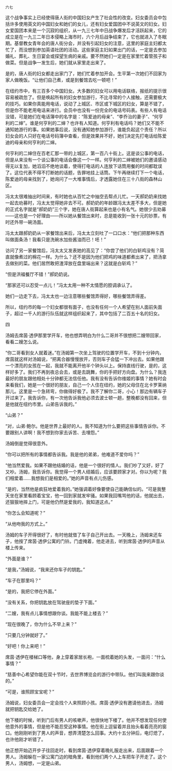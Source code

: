     六七 

   这个战争事实上已经使得唐人街的中国妇女产生了社会性的改变。妇女委员会中包括许多使用英文的中国妇女和她们的女儿，还有妇女爱国团中不说英文的妇女。妇女爱国团本来是一个沉寂的组织，从一九三七年中日战争爆发后才活跃起来，它的成立是在一九三二年日本侵略上海市时，六个月后战争结束了，它也就进入了冬眠期。基督教女青年会的唐人街分会，并没有引起妇女的注意，这里的家庭主妇都太忙了，而没想到参加英语社团的活动。这些家庭主妇如果出门的话，一定是去参加婚礼、葬礼、生日宴会或探望生病的亲戚。要不然她们一定是在家里忙着管孩子和做菜。但是战争一发生后，她们就从家里走出来了。

   是的，唐人街的妇女都走出家门了，她们忙着参加开会。生平第一次她们不回家为家人做晚饭。“让他们自己煮，或是到餐馆去吃一顿吧！”

   在纽约市中，有三百多个中国妇女。大多数的妇女可以用电话联络，报纸的提示很容易被疏忽了。但是唤起所有的妇女参加游行，不比寻常的个人接触，还需要极大的技巧。如果你真能用电话，说动了上城区、市区或下城区的妇女，算是不错了，但是你不能老用电话来进行。会员中也没有一份完全的电话号码表。有些人有电话没错，可是她们在电话簿中的名字是：“陈爱迪的母亲”、“李乔治的妻子”、“何亨利的二婶”。谁是何亨利的二婶？也许有人知道。何亨利有电话吗？她们又不能不通知她游行的事。如果她事后说，没有通知她参加游行，谁能负起这个责任？所以妇女会的人只好在电话号码簿中查看，但是效果并不好，她们决定先打电话给陈爱迪的母亲和何亨利的二婶。

   何亨利的二婶住在百老汇那一带的上城区，第一百八十街上。这是谈公事的电话，但是从来没有一个谈公事的电话会像这一个一样。何亨利的二婶被她们的邀请感动得无以复加，她滔滔不绝地谈着，使得打电话的人连放下话筒用餐的时间都耽误了。这位代表不得不打断她的话题，告罪地挂上话筒。下午再继续打下一个电话，陈爱迪的母亲找到了，她询问了一大堆事情后，才透露她住在三十八街的森林山区。

   冯太太很难抽出时间来，有时她也从百忙之中抽空去帮点儿忙。一天郝奶奶来找她一起去劝募时，冯太太觉得她非去不可。郝奶奶的年龄跟冯太太差不多大，但是她的正式名字就是“郝奶奶”三个字，她在唐人街算起来也是小有名气。她很少去劝募——这也是一个好理由——所以她从餐馆出来时，总是能收到一张十元的钞票，有时还外带一碗汤面。

   冯太太跟郝奶奶从一家餐馆出来后，冯太太立刻吐了一口口水：“他们把那种东西叫做面条汤！我看只是洗碗水加些酱油而已！呸！”

   访问了另一家餐馆后，冯太太又发表她的高见了：“你尝了他们的白斩鸡没有？简直就像煮过的棉花一样。为什么？还不是因为他们把鸡的味道都煮出来了，把汤拿去做别的菜。他们居然敢把渣滓放在盘里端出来？这就是白斩鸡？”

   “但是洪福餐厅不错！”郝奶奶说。

   “那家还可以忍受一点儿！”冯太太用一种不太情愿的腔调承认了。

   她们一边走下去，冯太太也一边注意哪些餐馆弄得好，哪些餐馆弄得差。

   所以，纽约市的每一个妇女都很有面子，也没有任何一个人希望在别人面前失面子，超过一千人的游行队伍就这样组织起来了，其中包括了二百五十名的妇女。

   四

   汤姆去席茵·透伊那里学开车，他也想弄明白为什么二哥并不很想把二嫂带回家，看看二嫂怎么说。

   “你二哥看到女人就着迷。”在汤姆第一次坐上驾驶的位置学开车，不到十分钟内，席茵就这样对汤姆说，“把离合器慢慢放开，否则车子会猛一下冲出去。如果他跟一个漂亮的女孩在一起，我就不能离开他半个钟头以上。保持直线行驶，是的，这样好多了。我们不再到夜总会去，或是去跳舞，你的手把好方向盘。为什么？我连最好的朋友跟他相处十分钟都无法信任他。我有没有告诉你维姬的事情？她有时会来看我们，她是一个很好的朋友，自己一个人住在纽约，她的父母住在北卡罗莱纳那儿。这里是一个急转弯，你做得好极了。我不了解你二哥，小心！那边有辆车子开过来了。我告诉你，有一次他告诉我他必须去波士顿一趟，整晚都没有回来，但是他就在纽约市里。山弟告诉我的。”

   “山弟？”

   “对，山弟·鲍尔。他是世界上最好的人。我不知道为什么要把这些事情告诉你。不要跟别人讲啊！我不想到你家去诉苦、去埋怨。”

   汤姆倒是觉得很意外。

   “你可以把所有的事情都告诉我。我是他的弟弟，他难道不爱你吗？”

   “他当然爱我。如果不跟他结婚的话，他是一个很好的情人。我们吵了又好，好了又吵。汤姆，我告诉你。我觉得一个男人结婚后，应该要顾家才对。你以为呢？我们相爱着……我想我们是相爱的。”她的声音有点儿伤感。

   “是的，当然他是疯狂地爱着我的。”她强调着好像要使自己能确信似的。“可是我整天坐在家里看顾着宝宝，他一回到家就发牢骚。如果我回嘴骂他的话，他就出去，还狠狠地摔上门，可是他仍然是爱我的，我知道这点。”

   “你怎么会知道呢？”

   “从他吻我的方式上。”

   汤姆的车子开得很好了，有时他就借了车子自己开出去。一天晚上，汤姆来还车子，他按了席茵·透伊公寓的门铃。门虚掩着，他走进去，听到席茵·透伊的声音从楼上传来。

   “外面是谁？”

   “是我，”汤姆说，“我来还你车子的钥匙。”

   “车子在那里吗？”

   “是的，我把它停在外面。”

   “没有关系，你把钥匙放在驾驶座的垫子下面。”

   “二嫂，我有点儿事情想跟你谈。我能不能上楼去？”

   “现在很晚了，你为什么不早上来？”

   “只要几分钟就好了。”

   “好吧！你上来吧！”

   席茵·透伊在楼梯口等他，身上穿着家居长袍，一面梳着她的头发，一面问：“什么事情？”

   “慈善中心希望你能在双十节时，去世界博览会的游行中带队。他们叫我来跟你谈的。”

   “可是，谁照顾宝宝呢？”

   汤姆说，妇女委员会一定会找个人来照顾小孩。席茵·透伊没有邀请他进去，汤姆就把钥匙交给她了。

   他下楼的时候，听到门后有男人的咳嗽声，他很快地下楼了。他并不想发现任何使他意外的事情，但是他不能忍受这种事情。他在街上逗留着并且抬头看着亮亮的窗口。他刚刚听到了男人的声音，想弄清楚怎么回事。大约十五分钟后，电灯熄了，也许他刚才听错了。

   他正想开始迈开步子往回走时，看到席茵·透伊穿着晚礼服走出来，后面跟着一个男人。汤姆躲在一家公寓门边的暗角里，看到他们两个人上车把车子开走了。这个男人，汤姆想，一定是山弟。

